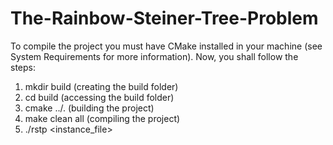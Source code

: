 # The-Rainbow-Steiner-Tree-Problem

To compile the project you must have CMake installed in your machine (see System Requirements for more information). Now, you shall follow the steps:

1. mkdir build (creating the build folder)
2. cd build (accessing the build folder)
3. cmake ../. (building the project)
4. make clean all (compiling the project)
5. ./rstp <instance_file>